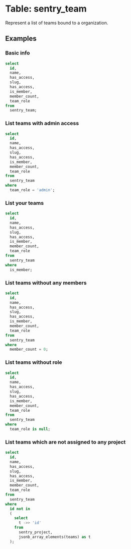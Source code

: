 # Table: sentry_team

Represent a list of teams bound to a organization.

## Examples

### Basic info

```sql
select
  id,
  name,
  has_access,
  slug,
  has_access,
  is_member,
  member_count,
  team_role
from
  sentry_team;
```

### List teams with admin access

```sql
select
  id,
  name,
  has_access,
  slug,
  has_access,
  is_member,
  member_count,
  team_role
from
  sentry_team
where
  team_role = 'admin';
```

### List your teams

```sql
select
  id,
  name,
  has_access,
  slug,
  has_access,
  is_member,
  member_count,
  team_role
from
  sentry_team
where
  is_member;
```

### List teams without any members

```sql
select
  id,
  name,
  has_access,
  slug,
  has_access,
  is_member,
  member_count,
  team_role
from
  sentry_team
where
  member_count = 0;
```

### List teams without role

```sql
select
  id,
  name,
  has_access,
  slug,
  has_access,
  is_member,
  member_count,
  team_role
from
  sentry_team
where
  team_role is null;
```

### List teams which are not assigned to any project

```sql
select
  id,
  name,
  has_access,
  slug,
  has_access,
  is_member,
  member_count,
  team_role
from
  sentry_team
where
  id not in
  (
    select
      t ->> 'id'
    from
      sentry_project,
      jsonb_array_elements(teams) as t
  );
```
